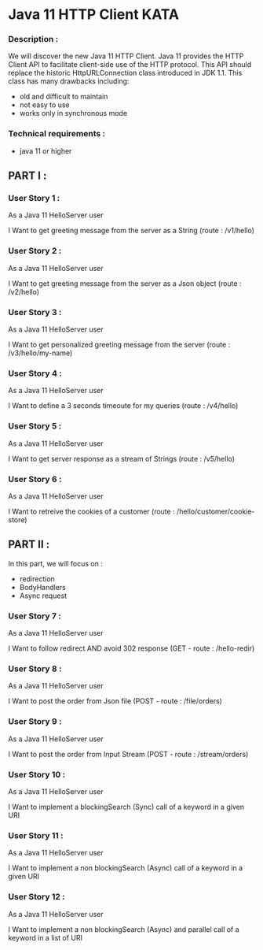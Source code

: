 # Java 11 HTTP Client KATA



### Description :
We will discover the new Java 11 HTTP Client.
Java 11 provides the HTTP Client API to facilitate client-side use of the HTTP protocol.
This API should replace the historic HttpURLConnection class introduced in JDK 1.1. This class has many drawbacks including:
- old and difficult to maintain
- not easy to use
- works only in synchronous mode

### Technical requirements : 
- java 11 or higher


##  PART I : 

### User Story 1 : 
As a Java 11 HelloServer user

I Want to get greeting message from the server as a String (route : /v1/hello)

### User Story 2 : 
As a Java 11 HelloServer user

I Want to get greeting message from the server as a Json object (route : /v2/hello)

### User Story 3 : 
As a Java 11 HelloServer user

I Want to get personalized greeting message from the server (route : /v3/hello/my-name)

### User Story 4 : 
As a Java 11 HelloServer user

I Want to define a 3 seconds timeoute for my queries (route : /v4/hello)

### User Story 5 : 
As a Java 11 HelloServer user

I Want to get server response as a stream of Strings (route : /v5/hello)

### User Story 6 : 
As a Java 11 HelloServer user

I Want to retreive the cookies of a customer (route : /hello/customer/cookie-store)

##  PART II : 
In this part, we will focus on :
- redirection
- BodyHandlers
- Async request

### User Story 7 : 
As a Java 11 HelloServer user

I Want to follow redirect 
AND avoid 302 response (GET - route : /hello-redir) 

### User Story 8 : 
As a Java 11 HelloServer user

I Want to post the order from Json file (POST - route : /file/orders) 

### User Story 9 : 
As a Java 11 HelloServer user

I Want to post the order from Input Stream (POST - route : /stream/orders) 

### User Story 10 : 
As a Java 11 HelloServer user

I Want to implement a blockingSearch (Sync) call of a keyword in a given URI

### User Story 11 : 
As a Java 11 HelloServer user

I Want to implement a non blockingSearch (Async) call of a keyword in a given URI

### User Story 12 : 
As a Java 11 HelloServer user

I Want to implement a non blockingSearch (Async) and parallel call of a keyword in a list of URI




